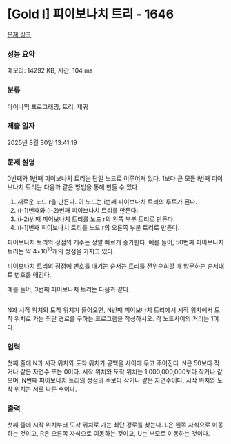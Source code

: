 # [Gold I] 피이보나치 트리 - 1646 

[문제 링크](https://www.acmicpc.net/problem/1646) 

### 성능 요약

메모리: 14292 KB, 시간: 104 ms

### 분류

다이나믹 프로그래밍, 트리, 재귀

### 제출 일자

2025년 8월 30일 13:41:19

### 문제 설명

<p>0번째와 1번째 피이보나치 트리는 단일 노드로 이루어져 있다. 1보다 큰 모든 i번째 피이보나치 트리는 다음과 같은 방법을 통해 만들 수 있다.</p>

<ol>
	<li>새로운 노드 r을 만든다. 이 노드는 i번째 피이보나치 트리의 루트가 된다.</li>
	<li>(i-1)번째와 (i-2)번째 피이보나치 트리를 만든다.</li>
	<li>(i-2)번째 피이보나치 트리를 노드 r의 왼쪽 부분 트리로 만든다.</li>
	<li>(i-1)번째 피이보나치 트리를 노드 r의 오른쪽 부분 트리로 만든다.</li>
</ol>

<p>피이보나치 트리의 정점의 개수는 정말 빠르게 증가한다. 예를 들어, 50번째 피이보나치 트리는 약 4×10<sup>10</sup>개의 정점을 가지고 있다.</p>

<p>피이보나치 트리의 정점에 번호를 매기는 순서는 트리를 전위순회할 때 방문하는 순서대로 번호를 매긴다.</p>

<p>예를 들어, 3번째 피이보나치 트리는 다음과 같다.</p>

<p style="text-align: center;"><img alt="" src="https://upload.acmicpc.net/b1e27c79-a4fe-4bca-9b0c-7a9a100e4f7b/-/preview/"></p>

<p>N과 시작 위치와 도착 위치가 들어오면, N번째 피이보나치 트리에서 시작 위치에서 도착 위치로 가는 최단 경로를 구하는 프로그램을 작성하시오. 각 노드사이의 거리는 1이다.</p>

### 입력 

 <p>첫째 줄에 N과 시작 위치와 도착 위치가 공백을 사이에 두고 주어진다. N은 50보다 작거나 같은 자연수 또는 0이다. 시작 위치와 도착 위치는 1,000,000,000보다 작거나 같으며, N번째 피이보나치 트리의 정점의 수보다 작거나 같은 자연수이다. 시작 위치와 도착 위치는 서로 다른 수이다.</p>

### 출력 

 <p>첫째 줄에 시작 위치부터 도착 위치로 가는 최단 경로를 찾는다. L은 왼쪽 자식으로 이동하는 것이고, R은 오른쪽 자식으로 이동하는 것이고, U는 부모로 이동하는 것이다.</p>

